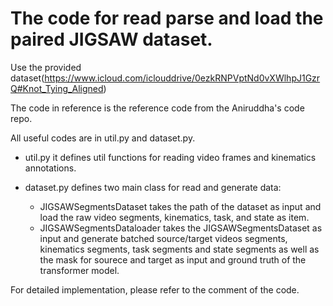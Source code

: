 # The code for read parse and load the paired JIGSAW dataset.

Use the provided dataset(https://www.icloud.com/iclouddrive/0ezkRNPVptNd0vXWlhpJ1GzrQ#Knot_Tying_Aligned)

The code in reference is the reference code from the Aniruddha's code repo.

All useful codes are in util.py and dataset.py.

- util.py it defines util functions for reading video frames and kinematics annotations.

- dataset.py defines two main class for read and generate data:
  - JIGSAWSegmentsDataset takes the path of the dataset as input and load the raw video segments, kinematics, task, and state as item.
  - JIGSAWSegmentsDataloader takes the JIGSAWSegmentsDataset as input and generate batched source/target videos segments, kinematics segments, 
  task segments and state segments as well as the mask for sourece and target as input and ground truth of the transformer model.

For detailed implementation, please refer to the comment of the code.
